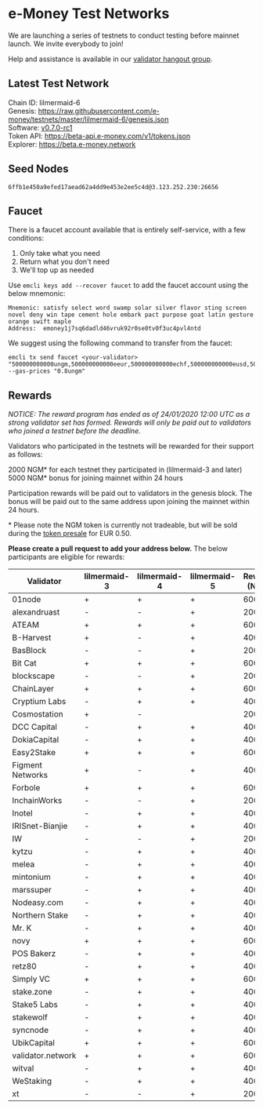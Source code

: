 # e-Money Test Networks

We are launching a series of testnets to conduct testing before mainnet launch. We invite everybody to join!

Help and assistance is available in our [validator hangout group](https://t.me/joinchat/HBB5elfpWv8rADBFhhjbtg).

## Latest Test Network

Chain ID: lilmermaid-6  
Genesis:  https://raw.githubusercontent.com/e-money/testnets/master/lilmermaid-6/genesis.json  
Software: [v0.7.0-rc1](https://github.com/e-money/em-ledger/releases/tag/v0.7.0-rc1)  
Token API: https://beta-api.e-money.com/v1/tokens.json  
Explorer: https://beta.e-money.network  

## Seed Nodes

```
6ffb1e450a9efed17aead62a4dd9e453e2ee5c4d@3.123.252.230:26656  
```

## Faucet

There is a faucet account available that is entirely self-service, with a few conditions:

1) Only take what you need
2) Return what you don't need
3) We'll top up as needed

Use `emcli keys add --recover faucet` to add the faucet account using the below mnemonic:
```
Mnemonic: satisfy select word swamp solar silver flavor sting screen novel deny win tape cement hole embark pact purpose goat latin gesture orange swift maple
Address:  emoney1j7sq6dadld46vruk92r0se0tv0f3uc4pvl4ntd
```

We suggest using the following command to transfer from the faucet:
```
emcli tx send faucet <your-validator> "500000000000ungm,500000000000eeur,500000000000echf,500000000000eusd,5000000000000ejpy" --gas-prices "0.8ungm"
```

## Rewards
*NOTICE: The reward program has ended as of 24/01/2020 12:00 UTC as a strong validator set has formed. Rewards will only be paid out to validators who joined a testnet before the deadline.*

Validators who participated in the testnets will be rewarded for their support as follows:

2000 NGM* for each testnet they participated in (lilmermaid-3 and later)  
5000 NGM* bonus for joining mainnet within 24 hours  

Participation rewards will be paid out to validators in the genesis block. The bonus will be paid out to the same address upon joining the mainnet within 24 hours.  

\* Please note the NGM token is currently not tradeable, but will be sold during the [token presale](https://e-money.com/presale.html) for EUR 0.50. 

**Please create a pull request to add your address below.** The below participants are eligible for rewards:

| Validator  | lilmermaid-3 | lilmermaid-4 | lilmermaid-5 | Rewards (NGM) | Address |
|------------|---------------|--------------|--------------|---------------|---------|
| 01node | + | + | + | 6000 | emoney1s34xgst5slleg22ey8gwnfd4yf977xrs3h5qej | 
| alexandruast | - | - | + | 2000 | emoney1ualhu3fjgg77g485gmyswkq3w0dp7gysshv0cz |
| ATEAM | + | + | + | 6000 | emoney1edxhamqghv5naa6gjtar5jgxg6ly2rt4qfhf4x |
| B-Harvest | + | - | + | 4000 | emoney1zgv6tqess9q6y4cj28ldpjllrqlyzqqhq004k3 |
| BasBlock | - | - | + | 2000 | emoney17v5v5nwqs9677u92us0qdare549tj7gn7pv78d |
| Bit Cat | + | + | + | 6000 | emoney1qk3a2lpm5mskwnpsjm25qzs9urqhwclmuqkejs |
| blockscape | - | - | + | 2000 | emoney1lyy7q6lt5gyt43sxms4tt9smcnrqy2j0nxt3wf |
| ChainLayer | + | + | + | 6000 | emoney1kgddca7qj96z0qcxr2c45z73cfl0c75p57l33h |
| Cryptium Labs | - | + | + | 4000 | emoney1kx4ptpctvqsyaeqnlsh8uefc5ewwam9h894r98 |
| Cosmostation | + | - |  | 2000 | emoney140g8fnnl46mlvfhygj3zvjqlku6x0fwuylucan |
| DCC Capital | - | + | + | 4000 | emoney1q4k07zr7504f2tcdfpl4xmawlgq6yz4mzwhq7v |
| DokiaCapital | - | + | + | 4000 | emoney1z89utvygweg5l56fsk8ak7t6hh88fd0amftwj4 |
| Easy2Stake | + | + | + | 6000 | emoney1qjy6hpc65mp6yc7hf234y3sf0rtmumnt3dx44p | 
| Figment Networks | + | - | + | 4000 | emoney1m5ymqqnem9tzdzul0xrpkw3d82kncyzdf7c76j |
| Forbole | + | + | + | 6000 | emoney1293pqwtzu67zp8txuya4yts03ccw5kgfz83kmf |
| InchainWorks | - | - | + | 2000 | emoney189e8s3ng6qeug5gknqvr5m86y8xc0d24exg65t |
| Inotel | - | + | + | 4000 | emoney17wcggpjx007uc09s8y4hwrj8f228mlweu9p4qf |
| IRISnet-Bianjie | - | + | + | 4000 | emoney1uxcakn6sq80p5hpmkft4p9030hyznsuyprlntd |
| IW | - | - | + | 2000 | emoney1z4nc3htz887eemfqmta5a5q8g2glf9qsrrpedu |
| kytzu | - | + | + | 4000 | emoney1wtv0kp6ydt03edd8kyr5arr4f3yc52vpmty82j |
| melea | - | + | + | 4000 | emoney1cu84axdsggf2w3s4pgfg406p0ex9hp682gehrz |
| mintonium | - | + | + | 4000 |emoney1eq55wawvpv044z68tm456mdh8jgvlt32kftlzc |
| marssuper | - | + | + | 4000 | emoney1j40h49qch2kcx28pc892hmyl930skzzxlw75ax |
| Nodeasy.com | - | + | + | 4000 | emoney159uhuzucvmtftdappd4smuks4v7s0dpmcednm2 |
| Northern Stake | - | + | + | 4000 | emoney1hwvlth79tkzsk2vqnt7vkcncajtgzhm3wex6e3 |
| Mr. K | - | + | + | 4000 | emoney1cv4leeaavx5lu5n7jgrdklt76rgx2xtdw5df95 |
| novy | + | + | + | 6000 | emoney1q2kc675fw536jq74f6ekwae2pr5pksue22sn3a |
| POS Bakerz | - | + | + | 4000 | emoney1tw0qj9nuqx8nhn9d0zup64navtc0c4hdh9kxst |
| retz80 | - | + | + | 4000 | emoney1ygm45zwa7y6smay587rws60wptuauycmc0gf8r |
| Simply VC | + | + | + | 6000 | emoney1sz7rp920hgupfl0p6c7kwkaes8q8tx3luz3va4 |
| stake.zone | - | + | + | 4000 | emoney1tmu0fayvksthpt4qety8dn55lc8pg4sphyapz5 |
| Stake5 Labs | - | + | + | 4000 |emoney1d6q0xxdugldf85xhkjtw4q7tc5v46ff3ytezyu |
| stakewolf | - | + | + | 4000 |emoney1waqn2psrhs4vz5gz9p77hv9cxw3xcccffyph02 |
| syncnode | - | + | + | 4000 | emoney1s3x3wy58ssrjf7097406alryeejfamhrtgd0q5 |
| UbikCapital | + | + | + | 6000 | emoney18ka80t4g455lrueg8mk64jk47fscatm72zt4gj |
| validator.network | + | + | + | 6000 | emoney1sxx9mszve0gaedz5ld7qdkjkfv8z992avdth5f |
| witval | - | + | + | 4000 | emoney10nc3y5xp93txarcxcqdrsvh9ta297v7xkzs4yy |
| WeStaking | - | + | + | 4000 | emoney1ptyzewnns2kn37ewtmv6ppsvhdnmeapvp7kyl6 |
| xt | - | - | + | 2000 | |
